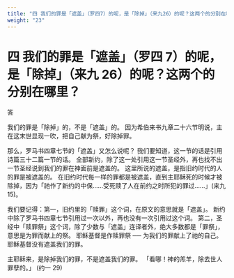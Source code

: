 ```yaml
---
title: "四 我们的罪是「遮盖」（罗四7）的呢，是「除掉」（来九26）的呢？这两个的分别在哪里？"
weight: "23"
---
```


# 四 我们的罪是「遮盖」（罗四 7）的呢，是「除掉」（来九 26）的呢？这两个的分别在哪里？

答

我们的罪是「除掉」的，不是「遮盖」的。
因为希伯来书九章二十六节明说，主在这末世显现一吹，把自己献为祭，好除掉罪。

那么，罗马书四章七节的「遮盖」又怎么说呢？
我们要知道，这一节的话是引用诗篇三十二篇一节的话。
全部新约，除了这一处引用这一节圣经外，再也找不出一节圣经说到我们的罪在神面前是遮盖的。
这里所说的遮盖，是指旧约时代的人的罪是被遮盖的。
在旧约时代每一样的罪都是被遮盖，直到主耶稣死的时候才被除掉，因为「祂作了新约的中保……受死赎了人在前约之时所犯的罪过……」(来九 15)。

我们要记得：第一，旧约里的「赎罪」这个词，在原文的意思就是「遮盖」。
新约中除了罗马书四章七节引用过一次以外，再也没有一次引用过这个词。
第二，圣经中「赎罪祭」这个词，除了少数与「遮盖」连译者外，绝大多数都是「罪祭」，意思是为罪而献上的祭。
耶稣基督是作赎罪祭 ── 为我们的罪献上了祂的自己。
耶稣基督没有遮盖我们的罪。

主耶稣来，是除掉我们的罪，不是遮盖我们的罪。
「看哪！神的羔羊，除去世人罪孽的。」
(约一 29)
